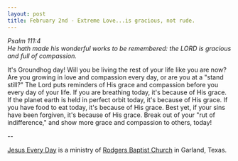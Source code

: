 ```yaml
---
layout: post
title: February 2nd - Extreme Love...is gracious, not rude.
---
```


_Psalm 111:4  
He hath made his wonderful works to be remembered: the LORD is
gracious and full of compassion._

It's Groundhog day! Will you be living the rest of your life like
you are now? Are you growing in love and compassion every day, or are
you at a "stand still?" The Lord puts reminders of His grace and
compassion before you every day of your life. If you are breathing
today, it's because of His grace. If the planet earth is held in
perfect orbit today, it's because of His grace. If you have food to
eat today, it's because of His grace. Best yet, if your sins have
been forgiven, it's because of His grace. Break out of your "rut of
indifference," and show more grace and compassion to others, today!

 --

<a href=http://jesuseveryday.net>Jesus Every Day</a> is a ministry of <a href=http://rodgersbaptist.net>Rodgers Baptist Church</a> in Garland, Texas.
